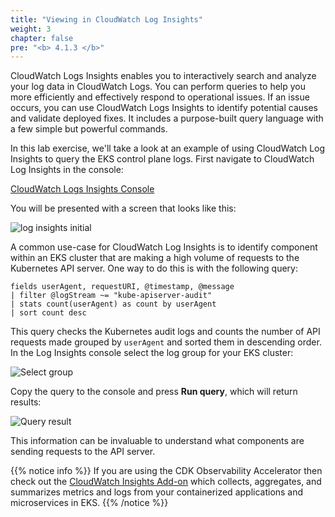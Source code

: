 ```yaml
---
title: "Viewing in CloudWatch Log Insights"
weight: 3
chapter: false
pre: "<b> 4.1.3 </b>"
---
```


CloudWatch Logs Insights enables you to interactively search and analyze your log data in CloudWatch Logs. You can perform queries to help you more efficiently and effectively respond to operational issues. If an issue occurs, you can use CloudWatch Logs Insights to identify potential causes and validate deployed fixes. It includes a purpose-built query language with a few simple but powerful commands.

In this lab exercise, we'll take a look at an example of using CloudWatch Log Insights to query the EKS control plane logs. First navigate to CloudWatch Log Insights in the console:

[CloudWatch Logs Insights Console](https://console.aws.amazon.com/cloudwatch/home#logsV2:logs-insights)

You will be presented with a screen that looks like this:

![log insights initial](/images/0006/0008.png?featherlight=false&width=90pc)

A common use-case for CloudWatch Log Insights is to identify component within an EKS cluster that are making a high volume of requests to the Kubernetes API server. One way to do this is with the following query:

```blank
fields userAgent, requestURI, @timestamp, @message
| filter @logStream ~= "kube-apiserver-audit"
| stats count(userAgent) as count by userAgent
| sort count desc
```

This query checks the Kubernetes audit logs and counts the number of API requests made grouped by `userAgent` and sorted them in descending order. In the Log Insights console select the log group for your EKS cluster:

![Select group](/images/0006/0009.png?featherlight=false&width=90pc)

Copy the query to the console and press **Run query**, which will return results:

![Query result](/images/0006/00010.png?featherlight=false&width=90pc)

This information can be invaluable to understand what components are sending requests to the API server.

{{% notice info %}}
If you are using the CDK Observability Accelerator then check out the [CloudWatch Insights Add-on](https://aws-quickstart.github.io/cdk-eks-blueprints/addons/aws-cloudwatch-insights/) which collects, aggregates, and summarizes metrics and logs from your containerized applications and microservices in EKS.
{{% /notice %}}